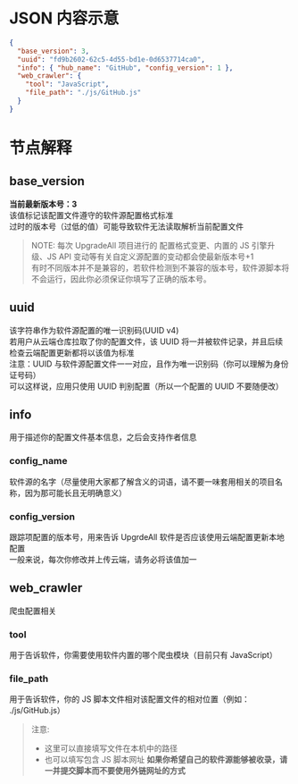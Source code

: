 # JSON 内容示意

```json
{
  "base_version": 3,
  "uuid": "fd9b2602-62c5-4d55-bd1e-0d6537714ca0",
  "info": { "hub_name": "GitHub", "config_version": 1 },
  "web_crawler": {
    "tool": "JavaScript",
    "file_path": "./js/GitHub.js"
  }
}
```

# 节点解释

## base_version

**当前最新版本号：3**  
该值标记该配置文件遵守的软件源配置格式标准  
过时的版本号（过低的值）可能导致软件无法读取解析当前配置文件

> NOTE:
> 每次 UpgradeAll 项目进行的 配置格式变更、内置的 JS 引擎升级、JS API 变动等有关自定义源配置的变动都会使最新版本号+1  
> 有时不同版本并不是兼容的，若软件检测到不兼容的版本号，软件源脚本将不会运行，因此你必须保证你填写了正确的版本号。

## uuid

该字符串作为软件源配置的唯一识别码(UUID v4)  
若用户从云端仓库拉取了你的配置文件，该 UUID 将一并被软件记录，并且后续检查云端配置更新都将以该值为标准  
注意：UUID 与软件源配置文件一一对应，且作为唯一识别码（你可以理解为身份证号码）  
可以这样说，应用只使用 UUID 判别配置（所以一个配置的 UUID 不要随便改）

## info

用于描述你的配置文件基本信息，之后会支持作者信息

### config_name

软件源的名字（尽量使用大家都了解含义的词语，请不要一味套用相关的项目名称，因为那可能长且无明确意义）

### config_version

跟踪项配置的版本号，用来告诉 UpgrdeAll 软件是否应该使用云端配置更新本地配置  
一般来说，每次你修改并上传云端，请务必将该值加一

## web_crawler

爬虫配置相关

### tool

用于告诉软件，你需要使用软件内置的哪个爬虫模块（目前只有 JavaScript）

### file_path

用于告诉软件，你的 JS 脚本文件相对该配置文件的相对位置（例如： ./js/GitHub.js）

> 注意:
>
> - 这里可以直接填写文件在本机中的路径
> - 也可以填写包含 JS 脚本网址 **如果你希望自己的软件源能够被收录，请一并提交脚本而不要使用外链网址的方式**
